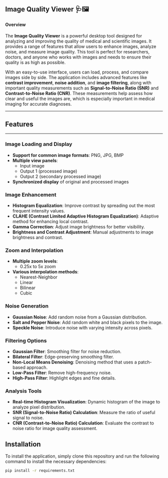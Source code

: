 Image Quality Viewer 🩺🖼️
---
#### Overview

The **Image Quality Viewer** is a powerful desktop tool designed for analyzing and improving the quality of medical and scientific images. It provides a range of features that allow users to enhance images, analyze noise, and measure image quality. This tool is perfect for researchers, doctors, and anyone who works with images and needs to ensure their quality is as high as possible.

With an easy-to-use interface, users can load, process, and compare images side by side. The application includes advanced features like **contrast improvement**, **noise addition**, and **image filtering**, along with important quality measurements such as **Signal-to-Noise Ratio (SNR)** and **Contrast-to-Noise Ratio (CNR)**. These measurements help assess how clear and useful the images are, which is especially important in medical imaging for accurate diagnoses.

---

## Features
---
### Image Loading and Display
- **Support for common image formats**: PNG, JPG, BMP
- **Multiple view panels**:  
  - Input image  
  - Output 1 (processed image)
  - Output 2 (secondary processed image)
- **Synchronized display** of original and processed images

### Image Enhancement
- **Histogram Equalization**: Improve contrast by spreading out the most frequent intensity values.
- **CLAHE (Contrast Limited Adaptive Histogram Equalization)**: Adaptive method for enhancing local contrast.
- **Gamma Correction**: Adjust image brightness for better visibility.
- **Brightness and Contrast Adjustment**: Manual adjustments to image brightness and contrast.

### Zoom and Interpolation
- **Multiple zoom levels**:  
  - 0.25x to 5x zoom
- **Various interpolation methods**:  
  - Nearest-Neighbor  
  - Linear  
  - Bilinear  
  - Cubic

### Noise Generation
- **Gaussian Noise**: Add random noise from a Gaussian distribution.
- **Salt and Pepper Noise**: Add random white and black pixels to the image.
- **Speckle Noise**: Introduce noise with varying intensity across pixels.

### Filtering Options
- **Gaussian Filter**: Smoothing filter for noise reduction.
- **Bilateral Filter**: Edge-preserving smoothing filter.
- **Non-Local Means Denoising**: Denoising method that uses a patch-based approach.
- **Low-Pass Filter**: Remove high-frequency noise.
- **High-Pass Filter**: Highlight edges and fine details.

### Analysis Tools
- **Real-time Histogram Visualization**: Dynamic histogram of the image to analyze pixel distribution.
- **SNR (Signal-to-Noise Ratio) Calculation**: Measure the ratio of useful signal to noise.
- **CNR (Contrast-to-Noise Ratio) Calculation**: Evaluate the contrast to noise ratio for image quality assessment.

## Installation

To install the application, simply clone this repository and run the following command to install the necessary dependencies:

```bash
pip install -r requirements.txt

